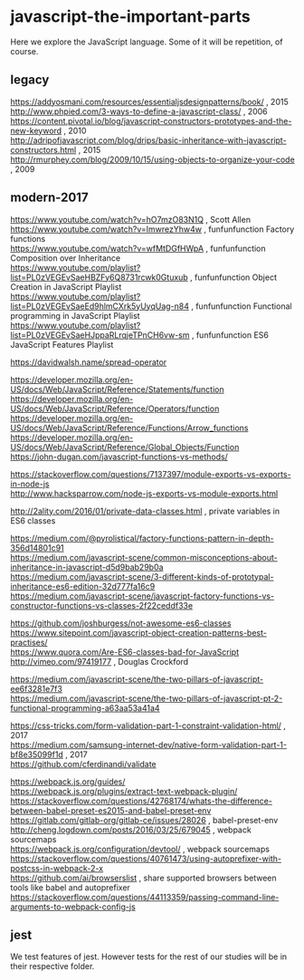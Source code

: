 # javascript-the-important-parts

Here we explore the JavaScript language. Some of it will be repetition, of course.

## legacy

https://addyosmani.com/resources/essentialjsdesignpatterns/book/ , 2015  
http://www.phpied.com/3-ways-to-define-a-javascript-class/ , 2006  
https://content.pivotal.io/blog/javascript-constructors-prototypes-and-the-new-keyword , 2010  
http://adripofjavascript.com/blog/drips/basic-inheritance-with-javascript-constructors.html , 2015  
http://rmurphey.com/blog/2009/10/15/using-objects-to-organize-your-code , 2009

## modern-2017

https://www.youtube.com/watch?v=hO7mzO83N1Q , Scott Allen  
https://www.youtube.com/watch?v=ImwrezYhw4w , funfunfunction Factory functions  
https://www.youtube.com/watch?v=wfMtDGfHWpA , funfunfunction Composition over Inheritance  
https://www.youtube.com/playlist?list=PL0zVEGEvSaeHBZFy6Q8731rcwk0Gtuxub , funfunfunction Object Creation in JavaScript Playlist  
https://www.youtube.com/playlist?list=PL0zVEGEvSaeEd9hlmCXrk5yUyqUag-n84 , funfunfunction Functional programming in JavaScript Playlist  
https://www.youtube.com/playlist?list=PL0zVEGEvSaeHJppaRLrqjeTPnCH6vw-sm , funfunfunction ES6 JavaScript Features Playlist

https://davidwalsh.name/spread-operator

https://developer.mozilla.org/en-US/docs/Web/JavaScript/Reference/Statements/function  
https://developer.mozilla.org/en-US/docs/Web/JavaScript/Reference/Operators/function  
https://developer.mozilla.org/en-US/docs/Web/JavaScript/Reference/Functions/Arrow_functions  
https://developer.mozilla.org/en-US/docs/Web/JavaScript/Reference/Global_Objects/Function  
https://john-dugan.com/javascript-functions-vs-methods/

https://stackoverflow.com/questions/7137397/module-exports-vs-exports-in-node-js  
http://www.hacksparrow.com/node-js-exports-vs-module-exports.html

http://2ality.com/2016/01/private-data-classes.html , private variables in ES6 classes

https://medium.com/@pyrolistical/factory-functions-pattern-in-depth-356d14801c91  
https://medium.com/javascript-scene/common-misconceptions-about-inheritance-in-javascript-d5d9bab29b0a  
https://medium.com/javascript-scene/3-different-kinds-of-prototypal-inheritance-es6-edition-32d777fa16c9  
https://medium.com/javascript-scene/javascript-factory-functions-vs-constructor-functions-vs-classes-2f22ceddf33e

https://github.com/joshburgess/not-awesome-es6-classes  
https://www.sitepoint.com/javascript-object-creation-patterns-best-practises/  
https://www.quora.com/Are-ES6-classes-bad-for-JavaScript  
http://vimeo.com/97419177 , Douglas Crockford

https://medium.com/javascript-scene/the-two-pillars-of-javascript-ee6f3281e7f3  
https://medium.com/javascript-scene/the-two-pillars-of-javascript-pt-2-functional-programming-a63aa53a41a4

https://css-tricks.com/form-validation-part-1-constraint-validation-html/ , 2017  
https://medium.com/samsung-internet-dev/native-form-validation-part-1-bf8e35099f1d , 2017  
https://github.com/cferdinandi/validate

https://webpack.js.org/guides/  
https://webpack.js.org/plugins/extract-text-webpack-plugin/  
https://stackoverflow.com/questions/42768174/whats-the-difference-between-babel-preset-es2015-and-babel-preset-env  
https://gitlab.com/gitlab-org/gitlab-ce/issues/28026 , babel-preset-env  
http://cheng.logdown.com/posts/2016/03/25/679045 , webpack sourcemaps  
https://webpack.js.org/configuration/devtool/ , webpack sourcemaps  
https://stackoverflow.com/questions/40761473/using-autoprefixer-with-postcss-in-webpack-2-x  
https://github.com/ai/browserslist , share supported browsers between tools like babel and autoprefixer  
https://stackoverflow.com/questions/44113359/passing-command-line-arguments-to-webpack-config-js


## jest

We test features of jest. However tests for the rest of our studies will be in their respective folder.
